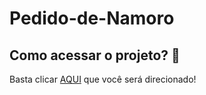 # Pedido-de-Namoro


## Como acessar o projeto? 🤔

Basta clicar [AQUI](https://paulocesargit.github.io/Pedido-de-Namoro/) que você será direcionado!
